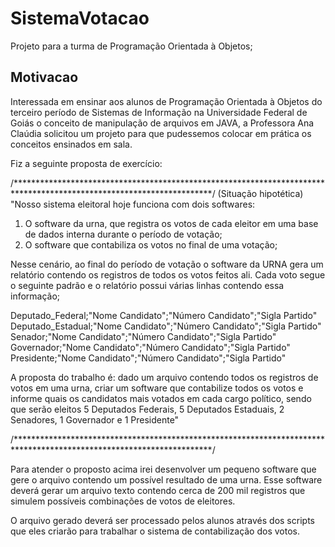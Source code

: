 # SistemaVotacao
Projeto para a turma de Programação Orientada à Objetos;

Motivacao
---------
Interessada em ensinar aos alunos de Programação Orientada à Objetos do terceiro período de Sistemas de Informação na Universidade Federal de Goiás o conceito de manipulação de arquivos em JAVA,  a Professora Ana Claúdia solicitou um projeto para que pudessemos colocar em prática os conceitos ensinados em sala.

Fiz a seguinte proposta de exercício:

/*********************************************************************************************************************/
(Situação hipotética) "Nosso sistema eleitoral hoje funciona com dois softwares:
1. O software da urna, que registra os votos de cada eleitor em uma base de dados interna durante o período de votação;
2. O software que contabiliza os votos no final de uma votação;

Nesse cenário, ao final do período de votação o software da URNA gera um relatório contendo os registros de todos os votos feitos ali. Cada voto segue o seguinte padrão e o relatório possui várias linhas contendo essa informação;  
  
Deputado_Federal;"Nome Candidato";"Número Candidato";"Sigla Partido"  
Deputado_Estadual;"Nome Candidato";"Número Candidato";"Sigla Partido"  
Senador;"Nome Candidato";"Número Candidato";"Sigla Partido"  
Governador;"Nome Candidato";"Número Candidato";"Sigla Partido"  
Presidente;"Nome Candidato";"Número Candidato";"Sigla Partido"  
  
A proposta do trabalho é: dado um arquivo contendo todos os registros de votos em uma urna, criar um software que contabilize todos os votos e informe quais os candidatos mais votados em cada cargo político, sendo que serão eleitos 5 Deputados Federais, 5 Deputados Estaduais, 2 Senadores, 1 Governador e 1 Presidente"

/*********************************************************************************************************************/

Para atender o proposto acima irei desenvolver um pequeno software que gere o arquivo contendo um possível resultado de uma urna. Esse software deverá gerar um arquivo texto contendo cerca de 200 mil registros que simulem possíveis combinações de votos de eleitores.

O arquivo gerado deverá ser processado pelos alunos através dos scripts que eles criarão para trabalhar o sistema de contabilização dos votos.
